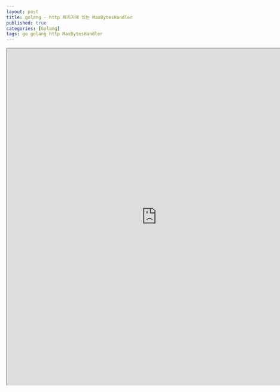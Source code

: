 ```yaml
---
layout: post
title: golang - http 패키지에 있는 MaxBytesHandler
published: true
categories: [Golang]
tags: go golang http MaxBytesHandler 
---
```

<iframe width="800" height="900" src="https://docs.google.com/document/d/e/2PACX-1vQhHMjATe0OH0ZzkCqos6Vgy-HcSA_84GdDr5pA5e0GQjz8mFzGzs7G7l43UYCw4Q0A6-9IhED4ASzX/pub?embedded=true"></iframe>    
  